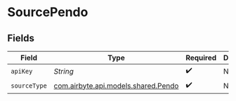 # SourcePendo


## Fields

| Field                                                               | Type                                                                | Required                                                            | Description                                                         |
| ------------------------------------------------------------------- | ------------------------------------------------------------------- | ------------------------------------------------------------------- | ------------------------------------------------------------------- |
| `apiKey`                                                            | *String*                                                            | :heavy_check_mark:                                                  | N/A                                                                 |
| `sourceType`                                                        | [com.airbyte.api.models.shared.Pendo](../../models/shared/Pendo.md) | :heavy_check_mark:                                                  | N/A                                                                 |